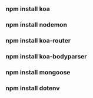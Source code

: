 ### npm install koa
### npm install nodemon
### npm install koa-router
### npm install koa-bodyparser
### npm install mongoose
### npm install dotenv
